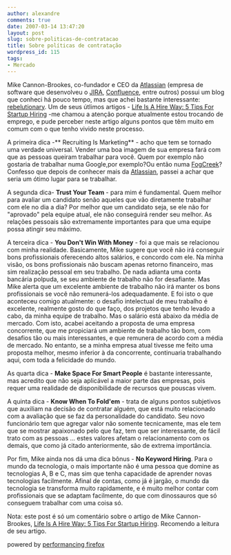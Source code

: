 ```yaml
---
author: alexandre
comments: true
date: 2007-03-14 13:47:20
layout: post
slug: sobre-politicas-de-contratacao
title: Sobre políticas de contratação
wordpress_id: 115
tags:
- Mercado
---
```


Mike Cannon-Brookes, co-fundador e CEO da [Atlassian](http://www.atlassian.com) (empresa de software que desenvolveu o [JIRA](http://www.atlassian.com/software/jira), [Confluence](http://www.atlassian.com/c/rebel/10136), entre outros) possui um blog que conheci há pouco tempo, mas que achei bastante interessante: [rebelutionary](http://blogs.atlassian.com/rebelutionary/). Um de seus útlimos artigos - [Life Is A Hire Way: 5 Tips For Startup Hiring](http://blogs.atlassian.com/rebelutionary/archives/2007/03/life_is_a_hire_way_5_tips_for_startup_hi.html) -me chamou a atenção porque atualmente estou trocando de emprego, e pude perceber neste artigo alguns pontos que têm muito em comum com o que tenho vivido neste processo.

A primeira dica -** Recruiting Is Marketing** - acho que tem se tornado uma verdade universal. Vender uma boa imagem de sua empresa fará com que as pessoas queiram trabalhar para você. Quem por exemplo não gostaria de trabalhar numa Google,por exemplo?Ou então numa [FogCreek](http://www.fogcreek.com)? Confesso que depois de conhecer mais da [Atlassian](http://www.atlassian.com), passei a achar que seria um ótimo lugar para se trabalhar.

A segunda dica- **Trust Your Team** - para mim é fundamental. Quem melhor para avaliar um candidato senão aqueles que vão diretamente trabalhar com ele no dia a dia? Por melhor que um candidato seja, se ele não for "aprovado" pela equipe atual, ele não conseguirá render seu melhor. As relações pessoais são extremamente importantes para que uma equipe possa atingir seu máximo.

A terceira dica - **You Don't Win With Money** - foi a que mais se relacionou com minha realidade. Basicamente, Mike sugere que você não irá conseguir bons profissionais oferecendo altos salários, e concordo com ele. Na minha visão, os bons profissionais não buscam apenas retorno financeiro, mas sim realização pessoal em seu trabalho. De nada adianta uma conta bancária polpuda, se seu ambiente de trabalho não for desafiante. Mas Mike alerta que um excelente ambiente de trabalho não irá manter os bons profissionais se você não remunerá-los adequadamente. E foi isto o que aconteceu comigo atualmente: o desafio intelectual de meu trabalho é excelente, realmente gosto do que faço, dos projetos que tenho levado a cabo, da minha equipe de trabalho. Mas o salário está abaixo da média de mercado. Com isto, acabei aceitando a proposta de uma empresa concorrente, que me propiciará um ambiente de trabalho tão bom, com desafios tão ou mais interessantes, e que remunera de acordo com a média de mercado. No entanto, se a minha empresa atual tivesse me feito uma proposta melhor, mesmo inferior à da concorrente, continuaria trabalhando aqui, com toda a felicidade do mundo.

As quarta dica - **Make Space For Smart People** é bastante interessante, mas acredito que não seja aplicável a maior parte das empresas, pois requer uma realidade de disponibilidade de recursos que pouscas vivem.

A quinta dica - **Know When To Fold'em** - trata de alguns pontos subjetivos que auxiliam na decisão de contratar alguém, que está muito relacionado com a avaliação que se faz da personalidade do candidato. Seu novo funcionário tem que agregar valor não somente tecnicamente, mas ele tem que se mostrar apaixonado pelo que faz, tem que ser interessante, de fácil trato com as pessoas ... estes valores afetam o relacionamento com os demais, que como já citado anteriormente, são de extrema importância.

Por fim, Mike ainda nos dá uma dica bônus - **No Keyword Hiring**. Para o mundo da tecnologia, o mais importante não é uma pessoa que domine as tecnologias A, B e C, mas sim que tenha capacidade de aprender novas tecnologias facilmente. Afinal de contas, como já é jargão, o mundo da tecnologia se transforma muito rapidamente, e é muito melhor contar com profissionais que se adaptam facilmente, do que com dinossauros que só conseguem trabalhar com uma coisa só.

Nota: este post é só um comentário sobre o artigo de Mike Cannon-Brookes, [Life Is A Hire Way: 5 Tips For Startup Hiring](http://blogs.atlassian.com/rebelutionary/archives/2007/03/life_is_a_hire_way_5_tips_for_startup_hi.html). Recomendo a leitura de seu artigo.


powered by [performancing firefox](http://performancing.com/firefox)
